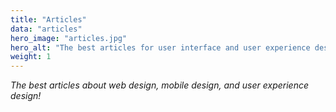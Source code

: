 ```yaml
---
title: "Articles"
data: "articles"
hero_image: "articles.jpg"
hero_alt: "The best articles for user interface and user experience design."
weight: 1
---
```


_The best articles about web design, mobile design, and user experience design!_